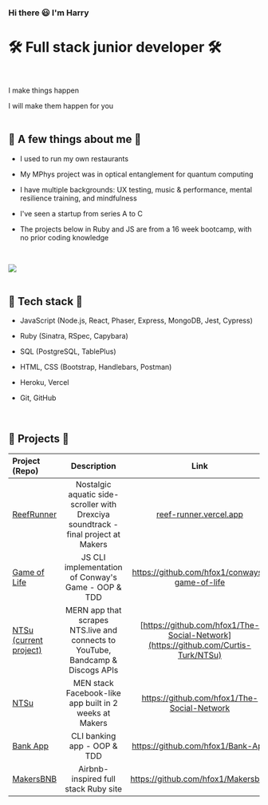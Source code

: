 ### Hi there 😃 I'm Harry


# 🛠 Full stack junior developer 🛠
<br>

I make things happen

I will make them happen for you
<br>
<br>

## 🦑 A few things about me 🦑

- I used to run my own restaurants

- My MPhys project was in optical entanglement for quantum computing

- I have multiple backgrounds: UX testing, music & performance, mental resilience training, and mindfulness

- I've seen a startup from series A to C

- The projects below in Ruby and JS are from a 16 week bootcamp, with no prior coding knowledge
<br>

  [  ![](https://img.shields.io/badge/PDF_CV-13b?height=70&style=for-the-badge&logo=cv&logoColor=white)](https://drive.google.com/file/d/18R1sjmmRuM4eDQfid4FF-SSqUDuzyOGF/view?usp=share_link) 
 <br>
 <br>

## 💎 Tech stack 💎

- JavaScript (Node.js, React, Phaser, Express, MongoDB, Jest, Cypress)

- Ruby (Sinatra, RSpec, Capybara)

- SQL (PostgreSQL, TablePlus)

- HTML, CSS (Bootstrap, Handlebars, Postman)

- Heroku, Vercel

- Git, GitHub
<br>

## 🔮 Projects 🔮

| Project (Repo)                                                     |                                    Description                                    |                   Link                   |                                         Technologies |
| :----------------------------------------------------------------- | :-------------------------------------------------------------------------------: | :-------------------------------------------: | ---------------------------------------------------: |
| [ReefRunner](https://github.com/hfox1/ReefRunner)                  | Nostalgic aquatic side-scroller with Drexciya soundtrack - final project at Makers |       [reef-runner.vercel.app](reef-runner.vercel.app)       |                            Node.js, Phaser 3, Heroku |
| [Game of Life](https://github.com/hfox1/conways-game-of-life)      |                        JS CLI implementation of Conway's Game - OOP & TDD                         | https://github.com/hfox1/conways-game-of-life |                                        Node.js, Jest |
| [NTSu (current project)](https://github.com/Curtis-Turk/NTSu) | MERN app that scrapes NTS.live and connects to YouTube, Bandcamp & Discogs APIs          |     [https://github.com/hfox1/The-Social-Network](https://github.com/Curtis-Turk/NTSu)      | React, Mongoose, Express, Node.js, CSS |
| [NTSu](https://github.com/Curtis-Turk/NTSu) |           MEN stack Facebook-like app built in 2 weeks at Makers           |     https://github.com/hfox1/The-Social-Network      | Mongoose, Express, Node.js, Handlebars, CSS, Cypress |
| [Bank App](https://github.com/hfox1/Bank-App)                      |                       CLI banking app - OOP & TDD                      |       https://github.com/hfox1/Bank-App       |                                        Node.js, Jest |
| [MakersBNB](https://github.com/hfox1/Makersbnb)                     |                       Airbnb-inspired full stack Ruby site                        |  https://github.com/hfox1/Makersbnb  |                  Ruby, Sinatra, PG, RSpec, Bootstrap |
